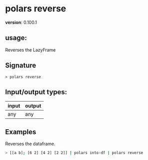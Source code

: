 # polars reverse

**version**: 0.100.1

## **usage**:

Reverses the LazyFrame

## Signature

`> polars reverse `

## Input/output types:

| input | output |
| ----- | ------ |
| any   | any    |

## Examples

Reverses the dataframe.

```bash
> [[a b]; [6 2] [4 2] [2 2]] | polars into-df | polars reverse
```
